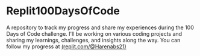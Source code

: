 # Replit100DaysOfCode

A repository to track my progress and share my experiences during the 100 Days of Code challenge. I'll be working on various coding projects and sharing my learnings, challenges, and insights along the way.
You can follow my progress at [(replit.com/@Harenabs21)](https://replit.com/@Harenabs21)
